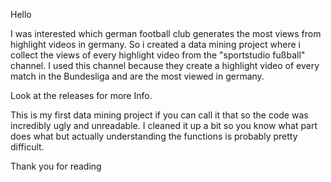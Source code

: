 Hello

I was interested which german football club generates the most views from highlight videos in germany. So i created a data mining project where i collect the views of every highlight video from the "sportstudio fußball" channel. 
I used this channel because they create a highlight video of every match in the Bundesliga and are the most viewed in germany.

Look at the releases for more Info.

This is my first data mining project if you can call it that so the code was incredibly ugly and unreadable. I cleaned it up a bit so you know what part does what but actually understanding the functions is probably pretty
difficult.

Thank you for reading
